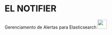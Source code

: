 # EL NOTIFIER

Gerenciamento de Alertas para Elasticsearch <img src="/static/elastic.ico" width="30px" height="30px">

